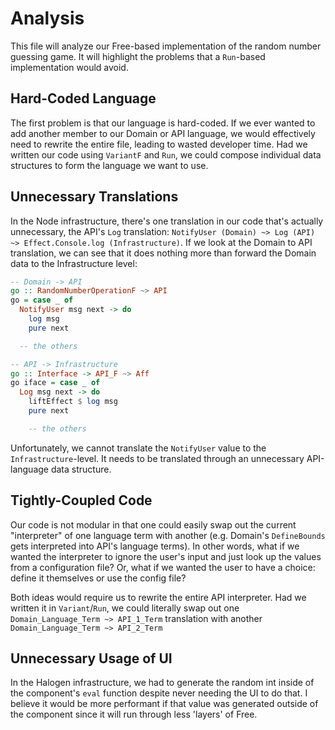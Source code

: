 # Analysis

This file will analyze our Free-based implementation of the random number guessing game. It will highlight the problems that a `Run`-based implementation would avoid.

## Hard-Coded Language

The first problem is that our language is hard-coded. If we ever wanted to add another member to our Domain or API language, we would effectively need to rewrite the entire file, leading to wasted developer time. Had we written our code using `VariantF` and `Run`, we could compose individual data structures to form the language we want to use.

## Unnecessary Translations

In the Node infrastructure, there's one translation in our code that's actually unnecessary, the API's `Log` translation: `NotifyUser (Domain) ~> Log (API) ~> Effect.Console.log (Infrastructure)`. If we look at the Domain to API translation, we can see that it does nothing more than forward the Domain data to the Infrastructure level:
```purescript
-- Domain -> API
go :: RandomNumberOperationF ~> API
go = case _ of
  NotifyUser msg next -> do
    log msg
    pure next

  -- the others

-- API -> Infrastructure
go :: Interface -> API_F ~> Aff
go iface = case _ of
  Log msg next -> do
    liftEffect $ log msg
    pure next

    -- the others
```

Unfortunately, we cannot translate the `NotifyUser` value to the `Infrastructure`-level. It needs to be translated through an unnecessary API-language data structure.

## Tightly-Coupled Code

Our code is not modular in that one could easily swap out the current "interpreter" of one language term with another (e.g. Domain's `DefineBounds` gets interpreted into API's language terms). In other words, what if we wanted the interpreter to ignore the user's input and just look up the values from a configuration file? Or, what if we wanted the user to have a choice: define it themselves or use the config file?

Both ideas would require us to rewrite the entire API interpreter. Had we written it in `Variant`/`Run`, we could literally swap out one `Domain_Language_Term ~> API_1_Term` translation with another `Domain_Language_Term ~> API_2_Term`

## Unnecessary Usage of UI

In the Halogen infrastructure, we had to generate the random int inside of the component's `eval` function despite never needing the UI to do that. I believe it would be more performant if that value was generated outside of the component since it will run through less 'layers' of Free.
